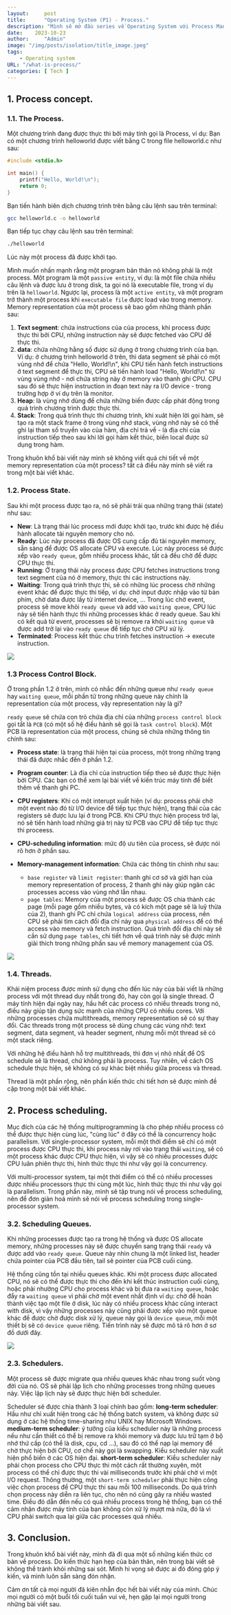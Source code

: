 ```yaml
---
layout:     post
title:      "Operating System (P1) - Process."
description: "Mình sẽ mở đầu series về Operating System với Process Management - một trong những phần quan trọng nhất trong nguyên lý hệ điều hành."
date:    2023-10-23
author:     "Admin"
image: "/img/posts/isolation/title_image.jpeg"
tags:
    - Operating system
URL: "/what-is-process/"
categories: [ Tech ]
---
```


## 1. Process concept.
### 1.1. The Process.
Một chương trình đang được thực thi bởi máy tính gọi là Process, ví dụ:
Bạn có một chương trình helloworld được viết bằng C trong file helloworld.c như sau:
```C
#include <stdio.h>

int main() {
    printf("Hello, World!\n");
    return 0;
}
```
Bạn tiến hành biên dịch chương trình trên bằng câu lệnh sau trên terminal:
```bash
gcc helloworld.c -o helloworld
```
Bạn tiếp tục chạy câu lệnh sau trên terminal:
```bash
./helloworld
```
Lúc này một process đã được khởi tạo.

Mình muốn nhấn mạnh rằng một program bản thân nó không phải là một process. Một program là một `passive entity`, ví dụ: là một file chứa nhiều câu lệnh và được lưu ở trong disk, ta gọi nó là executable file, trong ví dụ trên là `helloworld`. Ngược lại, process là một `active entity`, và một program trở thành một process khi `executable file` được load vào trong memory. Memory representation của một process sẽ bao gồm những thành phần sau:
1. **Text segment**: chứa instructions của của process, khi process được thực thi bởi CPU, những instruction này sẽ được fetched vào CPU để thực thi.
2. **data**: chứa những hằng số được sử dụng ở trong chương trình của bạn. Ví dụ: ở chương trình helloworld ở trên, thì data segment sẽ phải có một vùng nhớ để chứa "Hello, World!\n", khi CPU tiến hành fetch instructions ở text segment để thực thi, CPU sẽ tiến hành load "Hello, World!\n" từ vùng vùng nhớ - nơi chứa string này ở memory vào thanh ghi CPU. CPU sau đó sẽ thực hiện instruction in đoạn text này ra I/O device - trong trường hợp ở ví dụ trên là monitor.
3. **Heap**: là vùng nhớ dùng để chứa những biến được cấp phát động trong quá trình chương trình được thực thi.
4. **Stack**: Trong quá trình thực thi chương trình, khi xuât hiện lời gọi hàm, sẽ tạo ra một stack frame ở trong vùng nhớ stack, vùng nhớ này sẽ có thể ghi lại tham số truyền vào của hàm, địa chỉ trả về - là địa chỉ của instruction tiếp theo sau khi lời gọi hàm kết thúc, biến local được sử dụng trong hàm.

Trong khuôn khổ bài viết này mình sẽ không viết quá chi tiết về một memory representation của một process? tất cả điều này mình sẽ viết ra trong một bài viết khác.

### 1.2. Process State.
Sau khi một process được tạo ra, nó sẽ phải trải qua những trạng thái (state) như sau:
- **New**: Là trạng thái lúc process mới được khởi tạo, trước khi được hệ điều hành allocate tài nguyên memory cho nó.
- **Ready**: Lúc này process đã được OS cung cấp đủ tài nguyên memory, sẵn sàng để được OS allocate CPU và execute. Lúc này process sẽ được xếp vào `ready queue`, gồm nhiều process khác, tất cả đều chờ để được CPU thực thi.
- **Running**: Ở trạng thái này process được CPU fetches instructions trong text segment của nó ở memory, thực thi các instructions này.
- **Waiting**: Trong quá trình thực thi, sẽ có những lúc process chờ những event khác để được thực thi tiếp, ví dụ: chờ input được nhập vào từ bàn phím, chờ data được lấy từ internet device, ... Trong lúc chờ event, process sẽ move khỏi `ready queue` và add vào `waiting queue`, CPU lúc này sẽ tiến hành thực thi những processes khác ở ready queue. Sau khi có kết quả từ event, processes sẽ bị remove ra khỏi `waiting queue` và được add trở lại vào `ready queue` để tiếp tục chờ CPU xử lý.
- **Terminated**: Process kết thúc chu trình fetches instruction -> execute instruction.

![](/img/what-is-process/states.png)

### 1.3 Process Control Block.
Ở trong phần 1.2 ở trên, mình có nhắc đến những queue như `ready queue` hay `waiting queue`, mỗi phần tử trong những queue này chính là representation của một process, vậy representation này là gì?

`ready queue` sẽ chứa con trỏ chứa địa chỉ của những `process control block` gọi tắt là `PCB` (có một số hệ điều hành sẽ gọi là `task control block`). Một PCB là representation của một process, chúng sẽ chứa những thông tin chính sau:

- **Process state**: là trạng thái hiện tại của process, một trong những trạng thái đã được nhắc đến ở phần 1.2.

- **Program counter**: Là địa chỉ của instruction tiếp theo sẽ được thực hiện bởi CPU. Các bạn có thể xem lại bài viết về kiến trúc máy tính để biết thêm về thanh ghi PC.

- **CPU registers**: Khi có một interupt xuất hiện (ví dụ: process phải chờ một event nào đó từ I/O device để tiếp tục thực hiện), trạng thái của các registers sẽ được lưu lại ở trong PCB. Khi CPU thực hiện process trở lại, nó sẽ tiến hành load những giá trị này từ PCB vào CPU để tiếp tục thực thi proceess.

- **CPU-scheduling information**: mức độ ưu tiên của process, sẽ được nói rõ hơn ở phần sau.

- **Memory-management information**: Chứa các thông tin chính như sau:
    - `base register` và `limit register`: thanh ghi cơ sở và giới hạn của memory representation of process, 2 thanh ghi này giúp ngăn các processes access vào vùng nhớ lẫn nhau.
    - `page tables`: Memory của một process sẽ được OS chia thành các page (mỗi page gồm nhiều bytes, và có kích một page sẽ là luỹ thừa của 2), thanh ghi PC chỉ chứa `logical address` của process, nên CPU sẽ phải tìm cách đổi địa chỉ này qua `physical address` để có thể access vào memory và fetch instruction. Quá trình đổi địa chỉ này sẽ cần sử dụng `page tables`, chi tiết hơn về quá trình này sẽ được mình giải thích trong những phần sau về memory management của OS.

![](/img/what-is-process/PCB.png)

### 1.4. Threads.
Khái niệm process được mình sử dụng cho đến lúc này của bài viết là những process với một thread duy nhất trong đó, hay còn gọi là single thread. Ở máy tính hiện đại ngày nay, hầu hết các process có nhiều threads trong nó, điều này giúp tận dụng sức mạnh của những CPU có nhiều cores. Với những processes chứa multithreads, memory representation sẽ có sự thay đổi. Các threads trong một process sẽ dùng chung các vùng nhớ: text segment, data segment, và header segment, nhưng mỗi một thread sẽ có một stack riêng. 

Với những hệ điều hành hỗ trợ multithreads, thì đơn vị nhỏ nhất để OS schedule sẽ là thread, chứ không phải là process. Tuy nhiên, về cách OS schedule thực hiện, sẽ không có sự khác biệt nhiều giữa process và thread.

Thread là một phần rộng, nên phần kiến thức chi tiết hơn sẽ được mình đề cập trong một bài viết khác.

## 2. Process scheduling.
Mục đích của các hệ thống multiprogramming là cho phép nhiều process có thể được thực hiện cùng lúc, "cùng lúc" ở đây có thể là concurrency hoặc parallelism. Với single-processor system, mỗi một thời điểm sẽ chỉ có một process được CPU thực thi, khi process này rơi vào trạng thái `waiting`, sẽ có một process khác được CPU thực hiện, vì vậy sẽ có nhiều processes được CPU luân phiên thực thi, hình thức thực thi như vậy gọi là concurrency.

Với multi-processor system, tại một thời điểm có thể có nhiều processes được nhiều processors thực thi cùng một lúc, hình thức thực thi như vậy gọi là parallelism. Trong phần này, mình sẽ tập trung nói về process scheduling, nên để đơn giản hoá mình sẽ nói về process scheduling trong single-processor system.

### 3.2. Scheduling Queues.
Khi những processes được tạo ra trong hệ thống và được OS allocate memory, những processes này sẽ được chuyển sang trạng thái `ready` và được add vào `ready queue`. Queue này nhìn chung là một linked list, header chứa pointer của PCB đầu tiên, tail sẽ pointer của PCB cuối cùng. 

Hệ thống cũng tồn tại nhiều queues khác. Khi một process được allocated CPU, nó sẽ có thể được thực thi cho đến khi kết thúc instruction cuối cùng, hoặc phải nhường CPU cho process khác và bị đưa ra `waiting queue`, hoặc đẩy ra `waiting queue` vì phải chờ một event nhất định ví dụ: chờ để hoàn thành việc tạo một file ở disk, lúc này có nhiều process khác cũng interact with disk, vì vậy những processes này cũng phải được xếp vào một queue khác để được chờ được disk xử lý, queue này gọi là `device queue`, mỗi một thiết bị sẽ có `device queue` riêng. Tiến trình này sẽ được mô tả rõ hơn ở sơ đồ dưới đây.

![](/img/what-is-process/queue-scheduling.png)

### 2.3. Schedulers.
Một process sẽ được migrate qua nhiều queues khác nhau trong suốt vòng đời của nó. OS sẽ phải lập lịch cho những processes trong những queues này. Việc lập lịch này sẽ được thực hiện bởi scheduler.

Scheduler sẽ được chia thành 3 loại chính bao gồm: 
**long-term scheduler**: Hầu như chỉ xuất hiện trong các hệ thống batch system, và không được sử dụng ở các hệ thống time-sharing như UNIX hay Microsoft Windows.
**medium-term scheduler**: ý tưởng của kiểu scheduler này là những process nếu như cần thiết có thể bị remove ra khỏi memory và được lưu trữ tạm ở bộ nhớ thứ cấp (có thể là disk, cpu, cd ...), sau đó có thể nạp lại memory để chờ thực hiện bởi CPU, cơ chế này gọi là swapping. Kiểu scheduler này xuất hiện phổ biến ở các OS hiện đại.
**short-term scheduler**: Kiểu scheduler này phải chọn process cho CPU thực thi một cách rất thường xuyên, một process có thể chỉ được thực thi vài milliseconds trước khi phải chờ vì một I/O request. Thông thường, một `short-term scheduler` phải thực hiện công việc chọn process để CPU thực thi sau mỗi 100 milliseconds. Do quá trình chọn process này diễn ra liên tục, cho nên nó cũng gây ra nhiều wasted time. Điều đó dẫn đến nếu có quá nhiều process trong hệ thống, bạn có thể cảm nhận được máy tính của bạn không còn xử lý mượt mà nữa, đó là vì CPU phải switch qua lại giữa các processes quá nhiều.


## 3. Conclusion.
Trong khuôn khổ bài viết này, mình đã đi qua một số những kiến thức cơ bản về process. Do kiến thức hạn hẹp của bản thân, nên trong bài viết sẽ không thể tránh khỏi những sai sót. Mình hi vọng sẽ được ai đó đóng góp ý kiến, và mình luôn sẵn sàng đón nhận.

Cảm ơn tất cả mọi người đã kiên nhẫn đọc hết bài viết này của mình. Chúc mọi người có một buổi tối cuối tuần vui vẻ, hẹn gặp lại mọi người trong những bài viết sau.